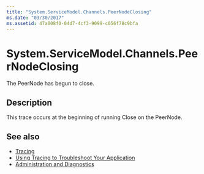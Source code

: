```yaml
---
title: "System.ServiceModel.Channels.PeerNodeClosing"
ms.date: "03/30/2017"
ms.assetid: 47a008f0-04d7-4cf3-9099-c056f78c9bfa
---
```

# System.ServiceModel.Channels.PeerNodeClosing
The PeerNode has begun to close.  
  
## Description  
 This trace occurs at the beginning of running Close on the PeerNode.  
  
## See also

- [Tracing](../../../../../docs/framework/wcf/diagnostics/tracing/index.md)
- [Using Tracing to Troubleshoot Your Application](../../../../../docs/framework/wcf/diagnostics/tracing/using-tracing-to-troubleshoot-your-application.md)
- [Administration and Diagnostics](../../../../../docs/framework/wcf/diagnostics/index.md)
